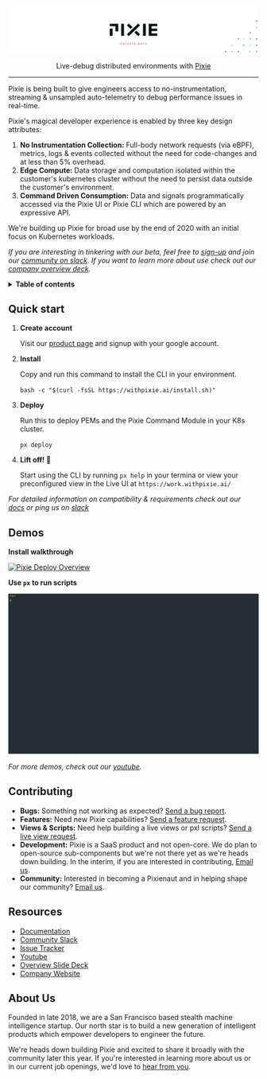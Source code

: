 <p align="center">

  ![Pixie!](pixie_banner_light.png)

  <p align="center">
    Live-debug distributed environments with <a href="https://work.withpixie.ai/">Pixie</a>
  </p>

</p>

---

Pixie is being built to give engineers access to no-instrumentation, streaming & unsampled auto-telemetry to debug performance issues in real-time. 

Pixie's magical developer experience is enabled by three key design attributes:

1. **No Instrumentation Collection:** Full-body network requests (via eBPF), metrics, logs & events collected without the need for code-changes and at less than 5% overhead. 
2. **Edge Compute:**  Data storage and computation isolated within the customer's kubernetes cluster without the need to persist data outside the customer's environment.
3. **Command Driven Consumption:** Data and signals programmatically accessed via the Pixie UI or Pixie CLI which are powered by an expressive API. 

We're building up Pixie for broad use by the end of 2020 with an initial focus on Kubernetes workloads. 

_If you are interesting in tinkering with our beta,  feel free to [sign-up](https://withpixie.ai/) and join our [community on slack](https://slackin.withpixie.ai/). If you want to learn more about use check out our [company overview deck](https://docsend.com/view/kj38d76)._


<details>
  <summary><strong>Table of contents</strong></summary>

- [Quick Start](#quick-start)
- [Demos](#Demos)
- [Contributing](#contributing)
- [About Us](#about-us)
</details>


## Quick start

1. **Create account**

    Visit our [product page](https://work.withpixie.ai/) and signup with your google account. 

2. **Install**

    Copy and run this command to install the CLI in your environment.

    `bash -c "$(curl -fsSL https://withpixie.ai/install.sh)"`

3. **Deploy**

    Run this to deploy PEMs and the Pixie Command Module in your K8s cluster.

    `px deploy`

4. **Lift off! 🚀**

    Start using the CLI by running `px help` in your termina or view your preconfigured view in the Live UI at `https://work.withpixie.ai/`

_For detailed information on compatibility & requirements check out our [docs](https://work.withpixie.ai/docs/getting-started/compatibility-requirements) or  ping us on [slack](https://slackin.withpixie.ai/)_


## Demos

**Install walkthrough**

[![Pixie Deploy Overview](https://img.youtube.com/vi/KYjBKiJWQbw/0.jpg)](https://www.youtube.com/watch?v=KYjBKiJWQbw)


**Use `px` to run scripts**

![CLI Demo](./cli_demo.svg)


_For more demos, check out our  [youtube](https://www.youtube.com/channel/UCOMCDRvBVNIS0lCyOmst7eg/videos)._ 

## Contributing

- **Bugs:** Something not working as expected? [Send a bug report](https://github.com/pixie-labs/pixie/issues/new?template=Bug_report.md).
- **Features:** Need new Pixie capabilities? [Send a feature request](https://github.com/pixie-labs/pixie/issues/new?template=Feature_request.md).
- **Views & Scripts:** Need help building a live views or pxl scripts? [Send a live view request](https://github.com/pixie-labs/pixie/issues/new?template=Live_view_request.md).
- **Development:**  Pixie is a SaaS product and not open-core. We do plan to open-source sub-components but we're not there yet as we're heads down building. In the interim, if you are interested in contributing, [Email us](mailto:community@pixielabs.ai).
- **Community:** Interested in becoming a Pixienaut and in helping shape our community? [Email us](mailto:community@pixielabs.ai).


## Resources

- [Documentation](https://work.withpixie.ai/docs)
- [Community Slack](https://slackin.withpixie.ai/)
- [Issue Tracker](https://github.com/pixie-labs/pixie/issues)
- [Youtube](https://www.youtube.com/channel/UCOMCDRvBVNIS0lCyOmst7eg/videos)
- [Overview Slide Deck](https://docsend.com/view/kj38d76)
- [Company Website](https://pixielabs.ai)

## About Us

Founded in late 2018, we are a San Francisco based stealth machine intelligence startup. Our north star is to build a new generation of intelligent products which empower developers to engineer the future.

We're heads down building Pixie and excited to share it broadly with the community later this year.  If you're interested in learning more about us or in our current job openings, we'd love to [hear from you](mailto:info@pixielabs.ai).
